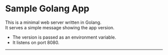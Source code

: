 # Sample Golang App

This is a minimal web server written in Golang.  
It serves a simple message showing the app version.

- The version is passed as an environment variable.
- It listens on port 8080.

---
